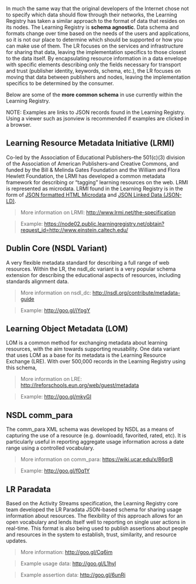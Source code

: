 In much the same way that the original developers of the Internet chose not to specify which data should flow through their networks, the Learning Registry has taken a similar approach to the format of data that resides on its nodes. The Learning Registry is **schema agnostic**. Data schema and formats change over time based on the needs of the users and applications, so it is not our place to determine which should be supported or how you can make use of them. The LR focuses on the services and infrastructure for sharing that data, leaving the implementation specifics to those closest to the data itself. By encapsulating resource information in a data envelope with specific elements describing only the fields necessary for transport and trust (publisher identity, keywords, schema, etc.), the LR focuses on moving that data between publishers and nodes, leaving the implementation specifics to be determined by the consumer.

Below are some of the **more common schema** in use currently within the Learning Registry.

NOTE: Examples are links to JSON records found in the Learning Registry.  Using a viewer such as jsonview is recommended if examples are clicked in a browser.

## Learning Resource Metadata Initiative (LRMI)

Co-led by the Association of Educational Publishers–the 501(c)(3) division of the Association of American Publishers–and Creative Commons, and funded by the Bill & Melinda Gates Foundation and the William and Flora Hewlett Foundation, the LRMI has developed a common metadata framework for describing or “tagging” learning resources on the web.  LRMI is represented as microdata.  LRMI found in the Learning Registry is in the form of [JSON formatted HTML Microdata](http://www.w3.org/TR/microdata/#json) and [JSON Linked Data (JSON-LD)](http://json-ld.org/).

> More information on LRMI: http://www.lrmi.net/the-specification

> Example: https://node02.public.learningregistry.net/obtain?request_id=http://www.einstein.caltech.edu/

## Dublin Core (NSDL Variant)

A very flexible metadata standard for describing a full range of web resources. Within the LR, the nsdl_dc variant is a very popular schema extension for describing the educational aspects of resources, including standards alignment data.

> More information on nsdl_dc: http://nsdl.org/contribute/metadata-guide

> Example: http://goo.gl/jYpgY

## Learning Object Metadata (LOM)

LOM is a common method for exchanging metadata about learning resources, with the aim towards supporting reusability. One data variant that uses LOM as a base for its metadata is the Learning Resource Exchange (LRE). With over 500,000 records in the Learning Registry using this schema,

> More information on LRE: http://lreforschools.eun.org/web/guest/metadata

> Example: http://goo.gl/mkyGI


## NSDL comm_para

The comm_para XML schema was developed by NSDL as a means of capturing the use of a resource (e.g. downloadd, favorited, rated, etc). It is particularly useful in reporting aggregate usage information across a date range using a controlled vocabulary.

> More information on comm_para: https://wiki.ucar.edu/x/86qrB

> Example: http://goo.gl/f0q1Y

## LR Paradata

Based on the Activity Streams specification, the Learning Registry core team developed the LR Paradata JSON-based schema for sharing usage information about resources. The flexibility of this approach allows for an open vocabulary and lends itself well to reporting on single user actions in real-time. This format is also being used to publish assertions about people and resources in the system to establish, trust, similarity, and resource updates.

> More information: http://goo.gl/Cq6im

> Example usage data: http://goo.gl/L1hyl

> Example assertion data: http://goo.gl/6unRi